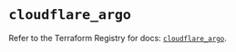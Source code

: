 # `cloudflare_argo`

Refer to the Terraform Registry for docs: [`cloudflare_argo`](https://registry.terraform.io/providers/cloudflare/cloudflare/4.47.0/docs/resources/argo).
